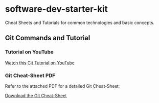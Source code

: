 # software-dev-starter-kit
Cheat Sheets and Tutorials for common technologies and basic concepts.

## Git Commands and Tutorial

### Tutorial on YouTube
[Watch this Git Tutorial on YouTube](https://www.youtube.com/watch?v=zTjRZNkhiEU&ab_channel=freeCodeCamp.org)

### Git Cheat-Sheet PDF
Refer to the attached PDF for a detailed Git Cheat-Sheet:

[Download the Git Cheat-Sheet](./git%20cheat-sheet.pdf)
